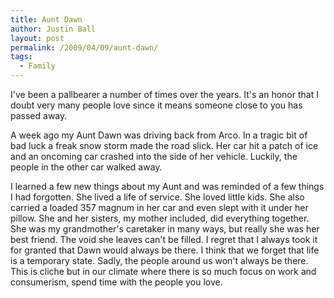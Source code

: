 ```yaml
---
title: Aunt Dawn
author: Justin Ball
layout: post
permalink: /2009/04/09/aunt-dawn/
tags:
  - Family
---
```

I've been a pallbearer a number of times over the years. It's an honor that I doubt very many people love since it
means someone close to you has passed away.

A week ago my Aunt Dawn was driving back from Arco. In a tragic bit of bad luck a freak snow storm made the road slick.
Her car hit a patch of ice and an oncoming car crashed into the side of her vehicle. Luckily, the people in the other car walked away.

I learned a few new things about my Aunt and was reminded of a few things I had forgotten. She lived a life of service. She loved little kids.
She also carried a loaded 357 magnum in her car and even slept with it under her pillow.
She and her sisters, my mother included, did everything together. She was my grandmother's caretaker in many ways,
but really she was her best friend. The void she leaves can't be filled. I regret that I always took it for granted
that Dawn would always be there. I think that we forget that life is a temporary state. Sadly, the people around
us won't always be there. This is cliche but in our climate where there is so much focus on work and consumerism,
spend time with the people you love.
